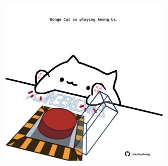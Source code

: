<!-- built at 03/02/2024, 08:00:46 UTC -->
<p align="center">
  <img width="500" height="500" src="./ReadmeImage.svg">
</p>
